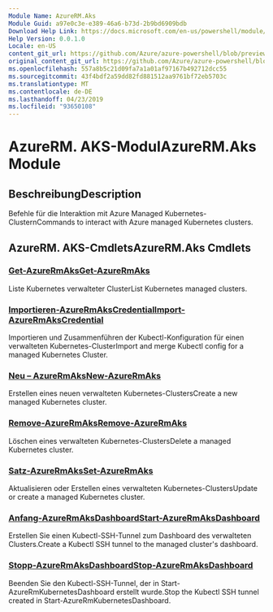 ```yaml
---
Module Name: AzureRM.Aks
Module Guid: a97e0c3e-e389-46a6-b73d-2b9bd6909bdb
Download Help Link: https://docs.microsoft.com/en-us/powershell/module/azurerm.aks
Help Version: 0.0.1.0
Locale: en-US
content_git_url: https://github.com/Azure/azure-powershell/blob/preview/src/ResourceManager/Aks/Commands.Aks/help/AzureRM.Aks.md
original_content_git_url: https://github.com/Azure/azure-powershell/blob/preview/src/ResourceManager/Aks/Commands.Aks/help/AzureRM.Aks.md
ms.openlocfilehash: 557a8b5c21d09fa7a1a01af97167b492712dcc55
ms.sourcegitcommit: 43f4bdf2a59dd82fd881512aa9761bf72eb5703c
ms.translationtype: MT
ms.contentlocale: de-DE
ms.lasthandoff: 04/23/2019
ms.locfileid: "93650108"
---
```

# <span data-ttu-id="317b0-101">AzureRM. AKS-Modul</span><span class="sxs-lookup"><span data-stu-id="317b0-101">AzureRM.Aks Module</span></span>
## <span data-ttu-id="317b0-102">Beschreibung</span><span class="sxs-lookup"><span data-stu-id="317b0-102">Description</span></span>
<span data-ttu-id="317b0-103">Befehle für die Interaktion mit Azure Managed Kubernetes-Clustern</span><span class="sxs-lookup"><span data-stu-id="317b0-103">Commands to interact with Azure managed Kubernetes clusters.</span></span>

## <span data-ttu-id="317b0-104">AzureRM. AKS-Cmdlets</span><span class="sxs-lookup"><span data-stu-id="317b0-104">AzureRM.Aks Cmdlets</span></span>
### [<span data-ttu-id="317b0-105">Get-AzureRmAks</span><span class="sxs-lookup"><span data-stu-id="317b0-105">Get-AzureRmAks</span></span>](Get-AzureRmAks.md)
<span data-ttu-id="317b0-106">Liste Kubernetes verwalteter Cluster</span><span class="sxs-lookup"><span data-stu-id="317b0-106">List Kubernetes managed clusters.</span></span>

### [<span data-ttu-id="317b0-107">Importieren-AzureRmAksCredential</span><span class="sxs-lookup"><span data-stu-id="317b0-107">Import-AzureRmAksCredential</span></span>](Import-AzureRmAksCredential.md)
<span data-ttu-id="317b0-108">Importieren und Zusammenführen der Kubectl-Konfiguration für einen verwalteten Kubernetes-Cluster</span><span class="sxs-lookup"><span data-stu-id="317b0-108">Import and merge Kubectl config for a managed Kubernetes Cluster.</span></span>

### [<span data-ttu-id="317b0-109">Neu – AzureRmAks</span><span class="sxs-lookup"><span data-stu-id="317b0-109">New-AzureRmAks</span></span>](New-AzureRmAks.md)
<span data-ttu-id="317b0-110">Erstellen eines neuen verwalteten Kubernetes-Clusters</span><span class="sxs-lookup"><span data-stu-id="317b0-110">Create a new managed Kubernetes cluster.</span></span>

### [<span data-ttu-id="317b0-111">Remove-AzureRmAks</span><span class="sxs-lookup"><span data-stu-id="317b0-111">Remove-AzureRmAks</span></span>](Remove-AzureRmAks.md)
<span data-ttu-id="317b0-112">Löschen eines verwalteten Kubernetes-Clusters</span><span class="sxs-lookup"><span data-stu-id="317b0-112">Delete a managed Kubernetes cluster.</span></span>

### [<span data-ttu-id="317b0-113">Satz-AzureRmAks</span><span class="sxs-lookup"><span data-stu-id="317b0-113">Set-AzureRmAks</span></span>](Set-AzureRmAks.md)
<span data-ttu-id="317b0-114">Aktualisieren oder Erstellen eines verwalteten Kubernetes-Clusters</span><span class="sxs-lookup"><span data-stu-id="317b0-114">Update or create a managed Kubernetes cluster.</span></span>

### [<span data-ttu-id="317b0-115">Anfang-AzureRmAksDashboard</span><span class="sxs-lookup"><span data-stu-id="317b0-115">Start-AzureRmAksDashboard</span></span>](Start-AzureRmAksDashboard.md)
<span data-ttu-id="317b0-116">Erstellen Sie einen Kubectl-SSH-Tunnel zum Dashboard des verwalteten Clusters.</span><span class="sxs-lookup"><span data-stu-id="317b0-116">Create a Kubectl SSH tunnel to the managed cluster's dashboard.</span></span>

### [<span data-ttu-id="317b0-117">Stopp-AzureRmAksDashboard</span><span class="sxs-lookup"><span data-stu-id="317b0-117">Stop-AzureRmAksDashboard</span></span>](Stop-AzureRmAksDashboard.md)
<span data-ttu-id="317b0-118">Beenden Sie den Kubectl-SSH-Tunnel, der in Start-AzureRmKubernetesDashboard erstellt wurde.</span><span class="sxs-lookup"><span data-stu-id="317b0-118">Stop the Kubectl SSH tunnel created in Start-AzureRmKubernetesDashboard.</span></span>

